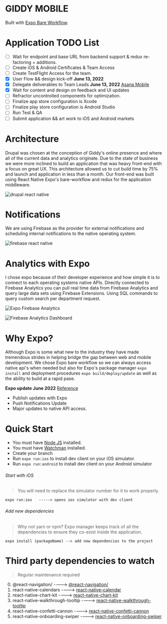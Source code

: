 # GIDDY MOBILE
Built with [Expo Bare Workflow](https://docs.expo.dev/introduction/managed-vs-bare/#bare-workflow).
# Application TODO List
- [ ] Wait for endpoint and base URL from backend support & redux re-factoring + additions.
- [ ] Create iOS & Android Certificates & Team Access
- [ ] Create TestFlight Access for the team.
- [x] User Flow && design kick-off **June 13, 2022**
- [x] Delegate deliverables to Team Leads **June 13, 2022** [Asana Mobile](https://app.asana.com/0/1202390205827772/calendar)
- [x] Wait for content and design on feedback and UI updates 
- [ ] Refractor uncontrolled components for optimization.
- [ ] Finalize app store configuration is Xcode
- [ ] Finalize play store configuration is Android Studio
- [ ] Run Test & QA
- [ ] Submit application && art work to iOS and Android markets
# Architecture
Drupal was chosen at the conception of Giddy's online presence and where all of the current data and analytics originate. Due to the state of business we were more inclined to build an application that was heavy front-end with a focus on great UX. This architecture allowed us to cut build time by 75% and launch and application in less than a month. Our front-end was built using React Native Expo's bare-workflow and redux for the application middleware. 

![drupal   react native](https://user-images.githubusercontent.com/105945733/174606053-8c16836f-ffef-4aff-8c5f-4b04591c435b.jpeg)

# Notifications
We are using Firebase as the provider for external notifications and scheduling internal notifications to the native operating system.

![firebase react native](https://blog.logrocket.com/wp-content/uploads/2020/11/Push-notifications-in-React-Native-APNs-FCM.png)

# Analytics with Expo
I chose expo because of their developer experience and how simple it is to connect to each operating systems native APIs. Directly connected to Firebase Analytics you can pull real time data from Firebase Analytics and query large data sets using Firebase Extensions. Using SQL commands to query custom search per department request.

![ Expo Firebase Analytics](https://docs.expo.dev/versions/latest/sdk/firebase-analytics/#analyticslogeventname-properties)

![Firebase Analytics Dashboard](https://analytics.google.com/analytics/web/?authuser=0&hl=en#/p323399511/reports/dashboard?r=firebase-overview)

# Why Expo?
Although Expo is some what new to the industry they have made tremendous strides in helping bridge the gap between web and mobile development. We chose Expo bare workflow so we can always access native api's when needed but also for Expo's package manager `expo install` and deployment procedures `expo build/deploy/update` as well as the ability to build at a rapid pase.

**Expo update June 2022** [Reference](https://appjs.co)
- Publish updates with Expo
- Push Notifications Update
- Major updates to native API access.
# Quick Start
- You must have [Node JS](https://nodejs.org) installed.
- You must have [Watchman](https://watchman.org) installed.
- Create your branch
- Run `expo run:ios` to install dev client on your iOS simulator.
- Run `expo run:android` to install dev client on your Android simulator

###### Start with iOS
> You will need to replace the simulator number for it to work properly.
```
expo run:ios   -----> opens ios simulator with dev client
```
###### Add new dependencies
> Why not yarn or npm? Expo manager keeps track of all the dependencies to ensure they co-exist inside the application.
```
expo install (packageName) --> add new dependencies to the project
```
# Third party dependencies to watch
> Regular maintenance required
0. @react-navigation/ ----> [@react-navigation/](https://reactnavigation.org/)
1. react-native-calendars ----> [react-native-calendar](https://www.npmjs.com/package/react-native-calendars)
2. react-native-chart-kit ----> [react-native-chart-kit](https://www.npmjs.com/package/react-native-chart-kit)
3. react-native-walkthrough-tooltip ----> [react-native-walkthrough-tooltip](https://www.npmjs.com/package/react-native-walkthrough-tooltip)
4. react-native-confetti-cannon ----> [react-native-confetti-cannon](https://www.npmjs.com/package/react-native-confetti-cannon)
5. react-native-onboarding-swiper ----> [react-native-onboarding-swiper](https://www.npmjs.com/package/react-native-onboarding-swiper)
